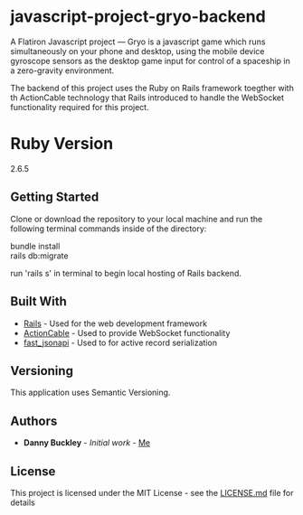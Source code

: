 # javascript-project-gryo-backend
A Flatiron Javascript project — Gryo is a javascript game which runs simultaneously on your phone and desktop, using the mobile device gyroscope sensors as the desktop game input for control of a spaceship in a zero-gravity environment.

The backend of this project  uses the Ruby on Rails framework toegther with th ActionCable technology that Rails introduced to handle the WebSocket functionality required for this project.

# Ruby Version
2.6.5

## Getting Started

Clone or download the repository to your local machine and run the following terminal commands inside of the directory:  

bundle install  
rails db:migrate


run 'rails s' in terminal to begin local hosting of Rails backend.  


## Built With

* [Rails](https://github.com/rails/rails) - Used for the web development framework  
* [ActionCable](https://guides.rubyonrails.org/action_cable_overview.html) - Used to provide WebSocket functionality
* [fast_jsonapi](https://github.com/omniauth/omniauth) - Used to for active record serialization

## Versioning

This application uses Semantic Versioning.

## Authors

* **Danny Buckley** - *Initial work* - [Me](https://github.com/DBuckley0126)

## License

This project is licensed under the MIT License - see the [LICENSE.md](LICENSE.md) file for details



